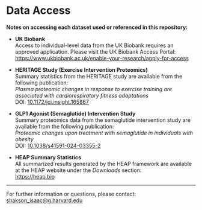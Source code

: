 # Data Access

**Notes on accessing each dataset used or referenced in this repository:**

- **UK Biobank**  
  Access to individual-level data from the UK Biobank requires an approved application. Please visit the UK Biobank Access Portal:  
  https://www.ukbiobank.ac.uk/enable-your-research/apply-for-access

- **HERITAGE Study (Exercise Intervention Proteomics)**  
  Summary statistics from the HERITAGE study are available from the following publication:  
  *Plasma proteomic changes in response to exercise training are associated with cardiorespiratory fitness adaptations*  
  DOI: [10.1172/jci.insight.165867](https://doi.org/10.1172/jci.insight.165867)

- **GLP1 Agonist (Semaglutide) Intervention Study**  
  Summary proteomics data from the semaglutide intervention study are available from the following publication:  
  *Proteomic changes upon treatment with semaglutide in individuals with obesity*  
  DOI: [10.1038/s41591-024-03355-2](https://doi.org/10.1038/s41591-024-03355-2)

- **HEAP Summary Statistics**  
  All summarized results generated by the HEAP framework are available at the HEAP website under the *Downloads* section:  
  https://heap.bio

---

For further information or questions, please contact: shakson_isaac@g.harvard.edu






